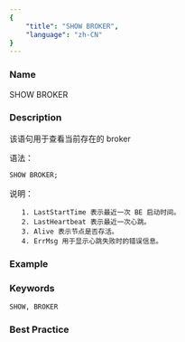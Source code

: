 ```yaml
---
{
    "title": "SHOW BROKER",
    "language": "zh-CN"
}
---
```


<!--
Licensed to the Apache Software Foundation (ASF) under one
or more contributor license agreements.  See the NOTICE file
distributed with this work for additional information
regarding copyright ownership.  The ASF licenses this file
to you under the Apache License, Version 2.0 (the
"License"); you may not use this file except in compliance
with the License.  You may obtain a copy of the License at

  http://www.apache.org/licenses/LICENSE-2.0

Unless required by applicable law or agreed to in writing,
software distributed under the License is distributed on an
"AS IS" BASIS, WITHOUT WARRANTIES OR CONDITIONS OF ANY
KIND, either express or implied.  See the License for the
specific language governing permissions and limitations
under the License.
-->



### Name

SHOW BROKER

### Description

该语句用于查看当前存在的 broker

语法：

```sql
SHOW BROKER;
```

说明：

       1. LastStartTime 表示最近一次 BE 启动时间。
       2. LastHeartbeat 表示最近一次心跳。
       3. Alive 表示节点是否存活。
       4. ErrMsg 用于显示心跳失败时的错误信息。

### Example

### Keywords

    SHOW, BROKER

### Best Practice

